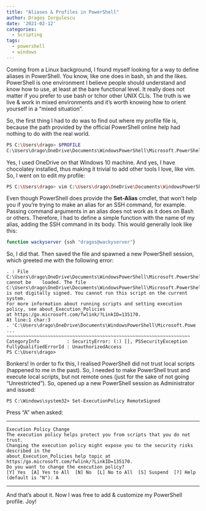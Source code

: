 ```yaml
---
title: "Aliases & Profiles in PowerShell"
author: Dragoș Iorgulescu
date: '2021-02-12'
categories:
  - Scripting
tags:
  - powershell
  - windows
---
```


Coming from a Linux background, I found myself looking for a way to define aliases in PowerShell. You know, like one does in bash, sh and the likes. PowerShell is one environment I believe people should understand and know how to use, at least at the bare functional level. It really does not matter if you prefer to use bash or tchor other UNIX CLIs. The truth is we live & work in mixed environments and it’s worth knowing how to orient yourself in a “mixed situation”.

So, the first thing I had to do was to find out where my profile file is, because the path provided by the official PowerShell online help had nothing to do with the real world.
```bash
PS C:\Users\drago> $PROFILE
C:\Users\drago\OneDrive\Documents\WindowsPowerShell\Microsoft.PowerShell_profile.ps1   
```

Yes, I used OneDrive on that Windows 10 machine. And yes, I have chocolatey installed, thus making it trivial to add other tools I love, like vim. So, I went on to edit my profile:
```bash
PS C:\Users\drago> vim C:\Users\drago\OneDrive\Documents\WindowsPowerShell\Microsoft.PowerShell_profile.ps1
```
Even though PowerShell does provide the **Set-Alias** cmdlet, that won’t help you if you’re trying to make an alias for an SSH command, for example. Passing command arguments in an alias does not work as it does on Bash or others. Therefore, I had to define a simple function with the name of my alias, adding the SSH command in its body. This would generally look like this:

```bash
function wackyserver {ssh "dragos@wackyserver"}
```
So, I did that. Then saved the file and spawned a new PowerShell session, which greeted me with the following error:

    . : File C:\Users\drago\OneDrive\Documents\WindowsPowerShell\Microsoft.PowerShell_profile.ps1 
    cannot be    loaded. The file C:\Users\drago\OneDrive\Documents\WindowsPowerShell\Microsoft.PowerShell_profile.ps1 
    is not digitally signed. You cannot run this script on the current system. 
    For more information about running scripts and setting execution policy, see about_Execution_Policies 
    at https:/go.microsoft.com/fwlink/?LinkID=135170.
    At line:1 char:3
    . 'C:\Users\drago\OneDrive\Documents\WindowsPowerShell\Microsoft.Powe ...
    ~~~~~~~~~~~~~~~~~~~~~~~~~~~~~~~~~~~~~~~~~~~~~~~~~~~~~~~~~~~~~~~~~~~
    CategoryInfo          : SecurityError: (:) [], PSSecurityException
    FullyQualifiedErrorId : UnauthorizedAccess
    PS C:\Users\drago>


Bonkers! In order to fix this, I realised PowerShell did not trust local scripts (happened to me in the past). So, I needed to make PowerShell trust and execute local scripts, but not remote ones (just for the sake of not going “Unrestricted”). So, opened up a new PowerShell session as Administrator and issued:

    PS C:\Windows\system32> Set-ExecutionPolicy RemoteSigned


Press “A” when asked:

- - -
    Execution Policy Change
    The execution policy helps protect you from scripts that you do not trust. 
    Changing the execution policy might expose you to the security risks described in the 
    about_Execution_Policies help topic at https:/go.microsoft.com/fwlink/?LinkID=135170. 
    Do you want to change the execution policy?
    [Y] Yes  [A] Yes to All  [N] No  [L] No to All  [S] Suspend  [?] Help (default is "N"): A
- - -

And that’s about it. Now I was free to add & customize my PowerShell profile. Joy!
